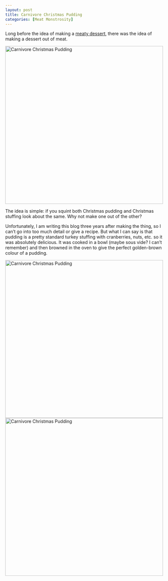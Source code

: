 ```yaml
---
layout: post
title: Carnivore Christmas Pudding
categories: [Meat Monstrosity]
---
```


Long before the idea of making a [meaty dessert](https://surfacethoughts.com/Turkey-Ice-Cream/), there was the idea of making a dessert out of meat. 

<img src="{{ site.baseurl }}/images/2024-02-14-Carnivore-Christmas-Pudding/Pudding02.jpg" alt="Carnivore Christmas Pudding" width="500"/>

The idea is simple: if you squint both Christmas pudding and Christmas stuffing look about the same. Why not make one out of the other?

Unfortunately, I am writing this blog three years after making the thing, so I can’t go into too much detail or give a recipe. But what I can say is that pudding is a pretty standard turkey stuffing with cranberries, nuts, etc. so it was absolutely delicious. It was cooked in a bowl (maybe sous vide? I can’t remember) and then browned in the oven to give the perfect golden-brown colour of a pudding. 

 <img src="{{ site.baseurl }}/images/2024-02-14-Carnivore-Christmas-Pudding/Pudding01.jpg" alt="Carnivore Christmas Pudding" width="500"/>

<img src="{{ site.baseurl }}/images/2024-02-14-Carnivore-Christmas-Pudding/Pudding03.jpg" alt="Carnivore Christmas Pudding" width="500"/>
